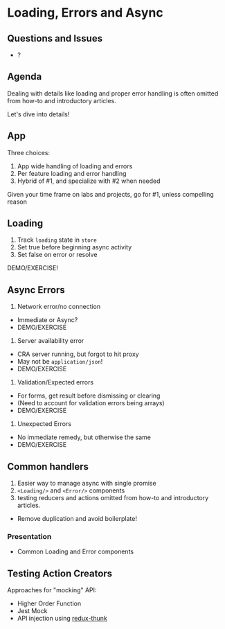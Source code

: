 Loading, Errors and Async
===

## Questions and Issues
* ?

## Agenda

Dealing with details like loading and proper error handling is often
omitted from how-to and introductory articles.

Let's dive into details!

## App

Three choices:
1. App wide handling of loading and errors
1. Per feature loading and error handling
1. Hybrid of #1, and specialize with #2 when needed

Given your time frame on labs and projects, go for #1, unless compelling reason

## Loading

1. Track `loading` state in `store`
1. Set true before beginning async activity
1. Set false on error or resolve

DEMO/EXERCISE!

## Async Errors

1. Network error/no connection
  * Immediate or Async?
  * DEMO/EXERCISE
1. Server availability error
  * CRA server running, but forgot to hit proxy
  * May not be `application/json`!
  * DEMO/EXERCISE
1. Validation/Expected errors
  * For forms, get result before dismissing or clearing
  * (Need to account for validation errors being arrays)
  * DEMO/EXERCISE
1. Unexpected Errors
  * No immediate remedy, but otherwise the same
  * DEMO/EXERCISE

## Common handlers

1. Easier way to manage async with single promise
1. `<Loading/>` and `<Error/>` components
1. testing reducers and actions
omitted from how-to and introductory articles.

* Remove duplication and avoid boilerplate!


### Presentation

* Common Loading and Error components

## Testing Action Creators

Approaches for "mocking" API:
* Higher Order Function
* Jest Mock
* API injection using [redux-thunk](https://github.com/gaearon/redux-thunk/blob/master/src/index.js)


